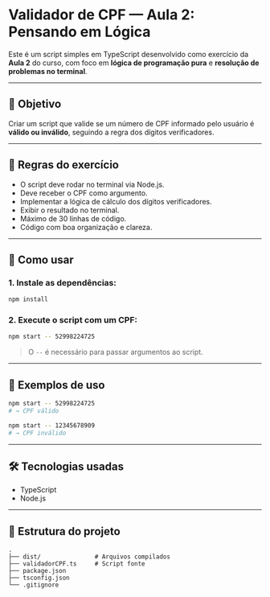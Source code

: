 # Validador de CPF — Aula 2: Pensando em Lógica

Este é um script simples em TypeScript desenvolvido como exercício da **Aula 2** do curso, com foco em **lógica de programação pura** e **resolução de problemas no terminal**.

---

## 📌 Objetivo

Criar um script que valide se um número de CPF informado pelo usuário é **válido ou inválido**, seguindo a regra dos dígitos verificadores.

---

## 🧠 Regras do exercício

- O script deve rodar no terminal via Node.js.
- Deve receber o CPF como argumento.
- Implementar a lógica de cálculo dos dígitos verificadores.
- Exibir o resultado no terminal.
- Máximo de 30 linhas de código.
- Código com boa organização e clareza.

---

## 🚀 Como usar

### 1. Instale as dependências:

```bash
npm install
```

### 2. Execute o script com um CPF:

```bash
npm start -- 52998224725
```

> O `--` é necessário para passar argumentos ao script.

---

## 🧪 Exemplos de uso

```bash
npm start -- 52998224725
# → CPF válido

npm start -- 12345678909
# → CPF inválido
```

---

## 🛠️ Tecnologias usadas

- TypeScript
- Node.js

---

## 📁 Estrutura do projeto

```
.
├── dist/               # Arquivos compilados
├── validadorCPF.ts     # Script fonte
├── package.json
├── tsconfig.json
└── .gitignore
```